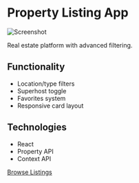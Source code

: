 # Property Listing App

![Screenshot](./src/assets/recent/property-large.png)

Real estate platform with advanced filtering.

## Functionality  
- Location/type filters  
- Superhost toggle  
- Favorites system  
- Responsive card layout  

## Technologies  
- React  
- Property API  
- Context API  

[Browse Listings](https://mohamedezz524.github.io/Property_listing/)